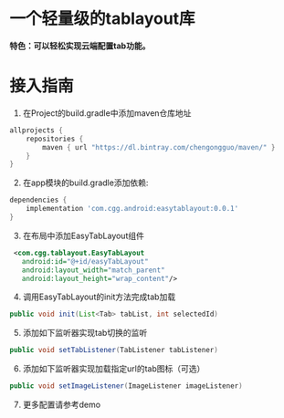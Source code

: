 # 一个轻量级的tablayout库

**特色：可以轻松实现云端配置tab功能。**

# 接入指南

1. 在Project的build.gradle中添加maven仓库地址
```groovy
allprojects {
    repositories {
        maven { url "https://dl.bintray.com/chengongguo/maven/" }
    }
}
```

2. 在app模块的build.gradle添加依赖:
```groovy
dependencies {
    implementation 'com.cgg.android:easytablayout:0.0.1'
}
```

3. 在布局中添加EasyTabLayout组件
```xml
 <com.cgg.tablayout.EasyTabLayout
   android:id="@+id/easyTabLayout" 
   android:layout_width="match_parent"
   android:layout_height="wrap_content"/>
```

4. 调用EasyTabLayout的init方法完成tab加载
``` java
public void init(List<Tab> tabList, int selectedId)
```

5. 添加如下监听器实现tab切换的监听
``` java
public void setTabListener(TabListener tabListener)
```

6. 添加如下监听器实现加载指定url的tab图标（可选）
``` java
public void setImageListener(ImageListener imageListener)
```

7. 更多配置请参考demo